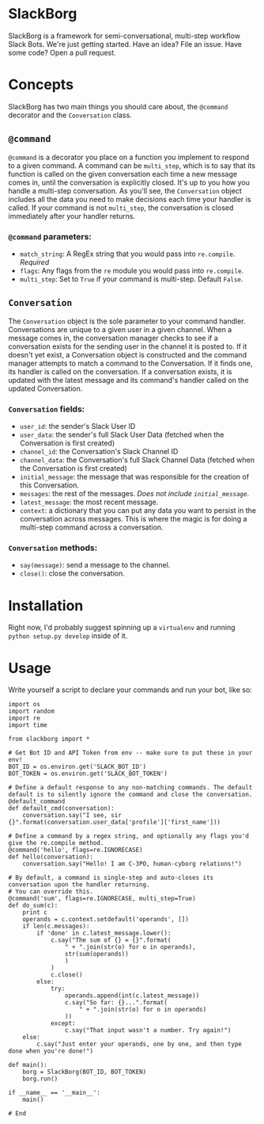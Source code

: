 # SlackBorg

SlackBorg is a framework for semi-conversational, multi-step workflow Slack Bots. We're just getting started. Have an idea? File an issue. Have some code? Open a pull request.

# Concepts

SlackBorg has two main things you should care about, the `@command` decorator and the `Conversation` class.

## `@command`

`@command` is a decorator you place on a function you implement to respond to a given command. A command can be `multi_step`, which is to say that its function is called on the given conversation each time a new message comes in, until the conversation is explicitly closed. It's up to you how you handle a multi-step conversation. As you'll see, the `Conversation` object includes all the data you need to make decisions each time your handler is called. If your command is not `multi_step`, the conversation is closed immediately after your handler returns. 

### `@command` parameters:
 * `match_string`: A RegEx string that you would pass into `re.compile`. *Required*
 * `flags`: Any flags from the `re` module you would pass into `re.compile`.
 * `multi_step`: Set to `True` if your command is multi-step. Default `False`.

## `Conversation`

The `Conversation` object is the sole parameter to your command handler. Conversations are unique to a given user in a given channel. When a message comes in, the conversation manager checks to see if a conversation exists for the sending user in the channel it is posted to. If it doesn't yet exist, a Conversation object is constructed and the command manager attempts to match a command to the Conversation. If it finds one, its handler is called on the conversation. If a conversation exists, it is updated with the latest message and its command's handler called on the updated Conversation.

### `Conversation` fields:
* `user_id`: the sender's Slack User ID
* `user_data`: the sender's full Slack User Data (fetched when the Conversation is first created)
* `channel_id`: the Conversation's Slack Channel ID
* `channel_data`: the Conversation's full Slack Channel Data (fetched when the Conversation is first created)
* `initial_message`: the message that was responsible for the creation of this Conversation.
* `messages`: the rest of the messages. *Does not include `initial_message`*.
* `latest_message`: the most recent message.
* `context`: a dictionary that you can put any data you want to persist in the conversation across messages. This is where the magic is for doing a multi-step command across a conversation.

### `Conversation` methods:
* `say(message)`: send a message to the channel.
* `close()`: close the conversation.

# Installation

Right now, I'd probably suggest spinning up a `virtualenv` and running `python setup.py develop` inside of it.

# Usage

Write yourself a script to declare your commands and run your bot, like so:

```
import os
import random
import re
import time

from slackborg import *

# Get Bot ID and API Token from env -- make sure to put these in your env!
BOT_ID = os.environ.get('SLACK_BOT_ID')
BOT_TOKEN = os.environ.get('SLACK_BOT_TOKEN')

# Define a default response to any non-matching commands. The default default is to silently ignore the command and close the conversation.
@default_command
def default_cmd(conversation):
    conversation.say("I see, sir {}".format(conversation.user_data['profile']['first_name']))

# Define a command by a regex string, and optionally any flags you'd give the re.compile method.
@command('hello', flags=re.IGNORECASE)
def hello(conversation):
    conversation.say("Hello! I am C-3PO, human-cyborg relations!")

# By default, a command is single-step and auto-closes its conversation upon the handler returning.
# You can override this.
@command('sum', flags=re.IGNORECASE, multi_step=True)
def do_sum(c):
    print c
    operands = c.context.setdefault('operands', [])
    if len(c.messages):   
        if 'done' in c.latest_message.lower():
            c.say("The sum of {} = {}".format(
                " + ".join(str(o) for o in operands),
                str(sum(operands))
                )
            )
            c.close()
        else:
            try:
                operands.append(int(c.latest_message))
                c.say("So far: {}...".format(
                    " + ".join(str(o) for o in operands)
                ))
            except:
                c.say("That input wasn't a number. Try again!")
    else:
        c.say("Just enter your operands, one by one, and then type done when you're done!")

def main():
    borg = SlackBorg(BOT_ID, BOT_TOKEN)
    borg.run()

if __name__ == '__main__':
    main()

# End


```